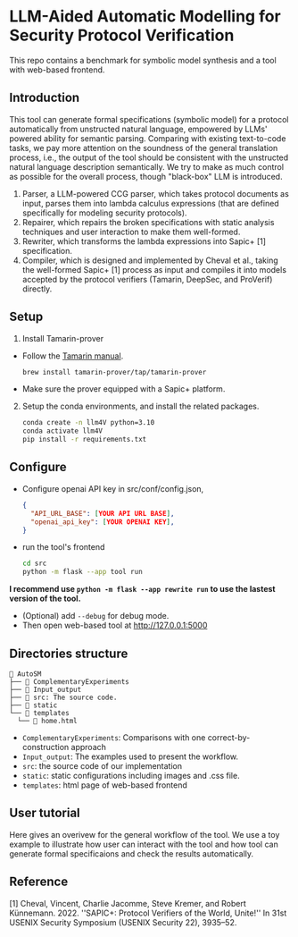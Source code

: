 # LLM-Aided Automatic Modelling for Security Protocol Verification

This repo contains a benchmark for symbolic model synthesis and a tool with web-based frontend.

## Introduction

This tool can generate formal specifications (symbolic model) for a protocol automatically from unstructed natural language, empowered by LLMs' powered ability for semantic parsing. Comparing with existing text-to-code tasks, we pay more attention on the soundness of the general translation process, i.e., the output of the tool should be consistent with the unstructed natural language description semantically. We try to make as much control as possible for the overall process, though "black-box" LLM is introduced.

<!-- ![My Image](static/images/workflow.jpg){ width=50% }
<img src="static/images/workflow.jpg" style="width: 50%; height: auto;"> -->

1. Parser, a LLM-powered CCG parser, which takes protocol documents as input, parses them into lambda calculus expressions (that are defined specifically for modeling security protocols).
2. Repairer, which repairs the broken specifications with static analysis techniques and user interaction to make them well-formed.
3. Rewriter, which transforms the lambda expressions into Sapic+ [1] specification.
4. Compiler, which is designed and implemented by Cheval et al., taking the well-formed Sapic+ [1] process as input and compiles it into models accepted by the protocol verifiers (Tamarin, DeepSec, and ProVerif) directly.


## Setup

1. Install Tamarin-prover
- Follow the [Tamarin manual](https://tamarin-prover.com/manual/master/book/002_installation.html).
    ```bash
    brew install tamarin-prover/tap/tamarin-prover
    ```
- Make sure the prover equipped with a Sapic+ platform.


2. Setup the conda environments, and install the related packages.
    ```bash
    conda create -n llm4V python=3.10
    conda activate llm4V
    pip install -r requirements.txt
    ```

## Configure

- Configure openai API key in src/conf/config.json,
    ```json
    {
      "API_URL_BASE": [YOUR API URL BASE],
      "openai_api_key": [YOUR OPENAI KEY],
    }
    ```
- run the tool's frontend
    ```bash
    cd src
    python -m flask --app tool run
    ```
**I recommend use ```python -m flask --app rewrite run``` to use the lastest version of the tool.**
- (Optional) add ```--debug``` for debug mode.
- Then open web-based tool at http://127.0.0.1:5000


## Directories structure
```
📂 AutoSM 
├── 📂 ComplementaryExperiments
├── 📂 Input_output
├── 📂 src: The source code.
├── 📂 static
└── 📂 templates
  └── 📜 home.html
```
- `ComplementaryExperiments`: Comparisons with one correct-by-construction approach
- `Input_output`: The examples used to present the workflow.
- `src`: the source code of our implementation
- `static`: static configurations including images and .css file.
- `templates`: html page of web-based frontend 

## User tutorial

Here gives an overivew for the general workflow of the tool. We use a toy example to illustrate how user can interact with the tool and how tool can generate formal specificaions and check the results automatically.

## Reference

[1] Cheval, Vincent, Charlie Jacomme, Steve Kremer, and Robert Künnemann. 2022. ''SAPIC+: Protocol Verifiers of the World, Unite!'' In 31st USENIX Security Symposium (USENIX Security 22), 3935–52.
